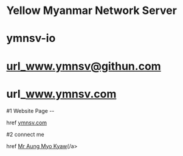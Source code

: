 # Yellow Myanmar Network Server 
# ymnsv-io
# url_www.ymnsv@githun.com
# url_www.ymnsv.com

#1 Website Page --

<a> href [ymnsv.com ](https://github.com/.ymnsv-io/index.html)</a>

#2 connect me

<a> href [Mr Aung Myo Kyaw](https://www.tiktok.com/@aungthuyrain?_t=ZS-8u6OJ9EhCe0&_r=1)(/a>
